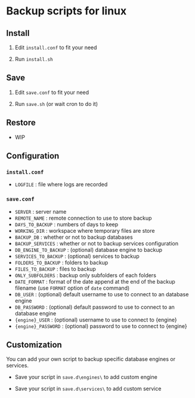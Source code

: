 # Backup scripts for linux

## Install

1. Edit `install.conf` to fit your need

2. Run `install.sh`

## Save

1. Edit `save.conf` to fit your need

2. Run `save.sh` (or wait cron to do it)

## Restore

- WIP

## Configuration

### `install.conf`

- `LOGFILE` : file where logs are recorded

### `save.conf`

- `SERVER` : server name
- `REMOTE_NAME` : remote connection to use to store backup
- `DAYS_TO_BACKUP` : numbers of days to keep
- `WORKING_DIR` : workspace where temporary files are store
- `BACKUP_DB` : whether or not to backup databases
- `BACKUP_SERVICES` : whether or not to backup services configuration
- `DB_ENGINE_TO_BACKUP` : (optional) database engine to backup
- `SERVICES_TO_BACKUP` : (optional) services to backup
- `FOLDERS_TO_BACKUP` : folders to backup
- `FILES_TO_BACKUP` : files to backup
- `ONLY_SUBFOLDERS` : backup only subfolders of each folders
- `DATE_FORMAT` : format of the date append at the end of the backup filename (use `FORMAT` option of `date` command)
- `DB_USER` : (optional) default username to use to connect to an database engine
- `DB_PASSWORD` : (optional) default password to use to connect to an database engine
- `{engine}_USER` : (optional) username to use to connect to {engine}
- `{engine}_PASSWORD` : (optional) password to use to connect to {engine}

## Customization

You can add your own script to backup specific database engines or services.

- Save your script in `save.d\engines\` to add custom engine

- Save your script in `save.d\services\` to add custom service
